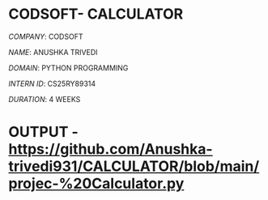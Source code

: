 # CODSOFT- CALCULATOR

*COMPANY*: CODSOFT

*NAME*: ANUSHKA TRIVEDI

*DOMAIN*: PYTHON PROGRAMMING

*INTERN ID*: CS25RY89314

*DURATION*: 4 WEEKS
# OUTPUT - https://github.com/Anushka-trivedi931/CALCULATOR/blob/main/projec-%20Calculator.py

 

  
    
